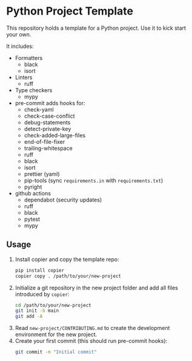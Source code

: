 # Python Project Template

This repository holds a template for a Python project. Use it to kick start
your own.

It includes:

- Formatters
    - black
    - isort
- Linters
    - ruff
- Type checkers
    - mypy
- pre-commit adds hooks for:
    - check-yaml
    - check-case-conflict
    - debug-statements
    - detect-private-key
    - check-added-large-files
    - end-of-file-fixer
    - trailing-whitespace
    - ruff
    - black
    - isort
    - prettier (yaml)
    - pip-tools (sync `requirements.in` with `requirements.txt`)
    - pyright
- github actions
    - dependabot (security updates)
    - ruff
    - black
    - pytest
    - mypy

## Usage

1. Install copier and copy the template repo:
    ```bash
    pip install copier
    copier copy . /path/to/your/new-project
    ```
2. Initialize a git repository in the new project folder and add all files
    introduced by `copier`:
    ```bash
    cd /path/to/your/new-project
    git init -b main
    git add -A
    ```
3. Read `new-project/CONTRIBUTING.md` to create the development
    environment for the new project.
4. Create your first commit (this should run pre-commit hooks):
    ```bash
    git commit -m "Initial commit"
    ```

